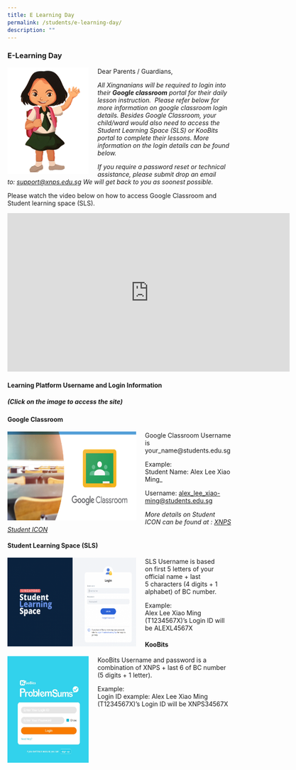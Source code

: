 ```yaml
---
title: E Learning Day
permalink: /students/e-learning-day/
description: ""
---
```

### E-Learning Day 

<img src="/images/girl.png" style="width:183px;height:240px;margin-right:20px;" align = "left"> Dear Parents / Guardians,

_All Xingnanians_ _will be required to login into their **Google classroom** portal for their daily lesson instruction.  Please refer below for more information on google classroom login details._ _Besides Google Classroom, your child/ward would also need to access the Student Learning Space (SLS) or KooBits portal to complete their lessons. More information on the login details can be found below._ 

_If you require a password reset or technical assistance, please submit drop an email to: [support@xnps.edu.sg](http://support@xnps.edu.sg%20/) We will get back to you as soonest possible._

Please watch the video below on how to access Google Classroom and Student learning space (SLS).

<iframe width="636" height="357" src="https://www.youtube.com/embed/KkbS5f9EZPo" title="Google Classroom and SLS Tutorial for Parents" frameborder="0" allow="accelerometer; autoplay; clipboard-write; encrypted-media; gyroscope; picture-in-picture" allowfullscreen></iframe>

#### Learning Platform Username and Login Information 

##### (Click on the image to access the site)

#### Google Classroom

<p><a href="https://classroom.google.com/?pli=1"><img  src="/images/lp1.png" style="width:290px;height:200px;margin-right:20px;" align = "left"></a></p>  Google Classroom Username is your_name@students.edu.sg


Example:  
Student Name: Alex Lee Xiao Ming_ 

Username: alex_lee_xiao-ming@students.edu.sg

_More details on Student ICON can be found at : [XNPS Student ICON](https://xingnanpri.moe.edu.sg/homepage-icon/students/student-icon)_

#### Student Learning Space (SLS)

<p><a href="https://vle.learning.moe.edu.sg/login"><img src="/images/lp2.png" style="width:290px;height:200px;margin-right:20px;" align = "left"></a></p> SLS Username is based on first 5 letters of your official name + last 5 characters (4 digits + 1 alphabet) of BC number.

  

 Example:  
Alex Lee Xiao Ming (T1234567X)’s Login ID will be ALEXL4567X


#### KooBits

<p><a href="https://vle.learning.moe.edu.sg/login"><img src="/images/lp3.png" style="width:183px;height:240px;margin-right:20px;" align = "left"></a></p> KooBits Username and password is a combination of XNPS + last 6 of BC number (5 digits + 1 letter).

 Example:  
Login ID example: Alex Lee Xiao Ming (T1234567X)’s Login ID will be XNPS34567X
